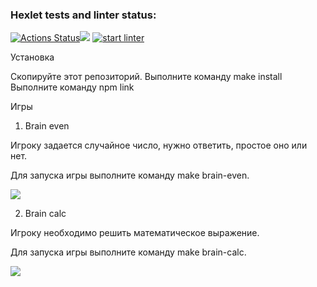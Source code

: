 ### Hexlet tests and linter status:
[![Actions Status](https://github.com/txtzvon/frontend-project-lvl1/workflows/hexlet-check/badge.svg)](https://github.com/txtzvon/frontend-project-lvl1/actions)<a href="https://codeclimate.com/github/codeclimate/codeclimate/maintainability"><img src="https://api.codeclimate.com/v1/badges/a99a88d28ad37a79dbf6/maintainability" /></a>
[![start linter](https://github.com/txtzvon/frontend-project-lvl1/actions/workflows/node.yml/badge.svg)](https://github.com/txtzvon/frontend-project-lvl1/actions/workflows/node.yml)


Установка

Скопируйте этот репозиторий.
Выполните команду make install
Выполните команду npm link

Игры

1. Brain even

Игроку задается случайное число, нужно ответить, простое оно или нет.

Для запуска игры выполните команду make brain-even.

<a href="https://asciinema.org/a/1HaQEiT6q2hfCVeD390GNkZET" target="_blank"><img src="https://asciinema.org/a/1HaQEiT6q2hfCVeD390GNkZET.svg" /></a>

2. Brain calc

Игроку необходимо решить математическое выражение.

Для запуска игры выполните команду make brain-calc.

<a href="https://asciinema.org/a/jeBgyRm6CiBorydPK64XSQvuX" target="_blank"><img src="https://asciinema.org/a/jeBgyRm6CiBorydPK64XSQvuX.svg" /></a>